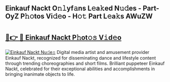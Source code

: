 ## Einkauf Nackt O𝚗𝚕yf𝚊ns L𝚎a𝚔ed N𝚞𝚍es - Part-OyZ P𝚑𝚘tos Vi𝚍𝚎o - H𝚘𝚝 Part L𝚎a𝚔s AWuZW

# <h2><a href="http://kfcpkc.oniu.top/?m=Einkauf+Nackt">🔗👉 🔴 Einkauf Nackt P𝚑ot𝚘𝚜 V𝚒d𝚎o</a></h2>

[![Einkauf Nackt Nu𝚍e𝚜](https://i.imgur.com/0qMVB7G.gif)](http://kfcpkc.oniu.top/?m=Einkauf+Nackt)
Digital media artist and amusement provider Einkauf Nackt, recognized for disseminating dance and lifestyle content through trending choreographies and short films. Brilliant puppeteer Einkauf Nackt, celebrated for their exceptional abilities and accomplishments in bringing inanimate objects to life.  
